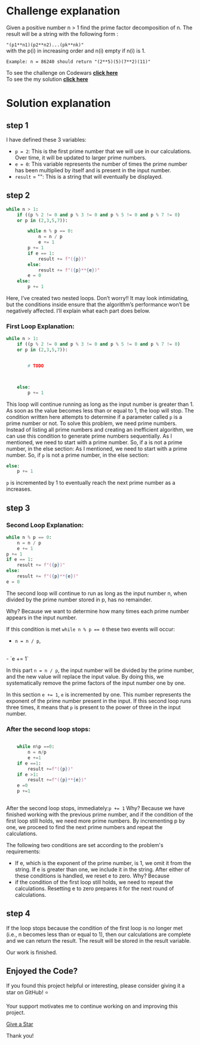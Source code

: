 # Challenge explanation


Given a positive number n > 1 find the prime factor decomposition of n. The result will be a string with the following form :

```"(p1**n1)(p2**n2)...(pk**nk)"```
<br>
with the p(i) in increasing order and n(i) empty if n(i) is 1.

```Example: n = 86240 should return "(2**5)(5)(7**2)(11)"```



To see the challenge on Codewars [**click here**](https://www.codewars.com/kata/54d512e62a5e54c96200019e)
<br>
To see the my solution [**click here**](Primes_in_numbers.py)





# Solution explanation




## step 1
I have defined these 3 variables:

- ```p = 2```: This is the first prime number that we will use in our calculations. 
Over time, it will be updated to larger prime numbers.
- ```e = 0```: This variable represents the number of times the prime number has been 
multiplied by itself and is present in the input number.
- ```result``` = "": This is a string that will eventually be displayed.







## step 2
```python
while n > 1:
    if ((p % 2 != 0 and p % 3 != 0 and p % 5 != 0 and p % 7 != 0) 
    or p in (2,3,5,7)):

        while n % p == 0:
            n = n / p
            e += 1
        p += 1
        if e == 1:
            result += f"({p})"
        else:
            result += f"({p}**{e})"
        e = 0
    else:
        p += 1

```

Here, I’ve created two nested loops. Don’t worry!! It may look intimidating, 
but the conditions inside ensure that the algorithm’s performance won’t be 
negatively affected. I’ll explain what each part does below.

### First Loop Explanation:

```python
while n > 1:
    if ((p % 2 != 0 and p % 3 != 0 and p % 5 != 0 and p % 7 != 0) 
    or p in (2,3,5,7)):


        # TODO



    else:
        p += 1

```

This loop will continue running as long as the input number is greater than 1. 
As soon as the value becomes less than or equal to 1, the loop will stop.
The condition written here attempts to determine if a parameter called `p` is a 
prime number or not. To solve this problem, we need prime numbers. Instead of 
listing all prime numbers and creating an inefficient algorithm, we can use 
this condition to generate prime numbers sequentially.
As I mentioned, we need to start with a prime number. So, if a is not a prime 
number, in the else section:
As I mentioned, we need to start with a prime number. So, if `p` is not a prime 
number, in the else section:
```python
else:
    p += 1
```
`p` is incremented by 1 to eventually reach the next prime number as a increases.


## step 3

### Second Loop Explanation:
```python
while n % p == 0:
    n = n / p
    e += 1
p += 1
if e == 1:
    result += f"({p})"
else:
    result += f"({p}**{e})"
e = 0

```
The second loop will continue to run as long as the input number n, when 
divided by the prime number stored in p, has no remainder.

Why? Because we want to determine how many times each prime number appears
in the input number.

If this condition is met `while n % p == 0` these two events will occur: 
<br>
- `n = n / p`, 
<br>
- `e += 1`


In this part `n = n / p`, the input number will be divided by the prime number,
and the new value will replace the input value. By doing this, 
we systematically remove the prime factors of the input number one by one.

In this section `e += 1`, `e` is incremented by one. This number represents the exponent 
of the prime number present in the input. 
If this second loop runs three times, it means that `p` is present to the power 
of three in the input number.


### After the second loop stops:


```python

    while n%p ==0:
        n = n/p
        e +=1
    if e ==1:
        result +=f"({p})"
    if e >1:
        result +=f"({p}**{e})"
    e =0
    p +=1
    
```
After the second loop stops, immediately:`p += 1`
Why? Because we have finished working with the previous prime number, and if 
the condition of the first loop still holds, we need more prime numbers. By 
incrementing p by one, we proceed to find the next prime numbers and repeat 
the calculations.

The following two conditions are set according to the problem's requirements:

- If e, which is the exponent of the prime number, is 1, we omit it from the 
string. If e is greater than one, we include it in the string.
After either of these conditions is handled, we reset e to zero. Why? Because 
- if the condition of the first loop still holds, we need to repeat the 
calculations. Resetting e to zero prepares it for the next round of 
calculations.

## step 4
If the loop stops because the condition of the first loop is no longer met 
(i.e., n becomes less than or equal to 1), then our calculations are complete 
and we can return the result. The result will be stored in the result variable.

Our work is finished.

## Enjoyed the Code?

If you found this project helpful or interesting, please consider giving it a 
star on GitHub! ⭐

Your support motivates me to continue working on and improving this project.

[Give a Star](https://github.com/Fyo-saadati/codewars-problems) 

Thank you!